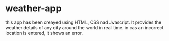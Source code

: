 # weather-app
this app has been creayed using HTML, CSS nad Jvascript. It provides the weather details of any city around the world in real time. in cas an incorrect location is entered, it shows an error.
